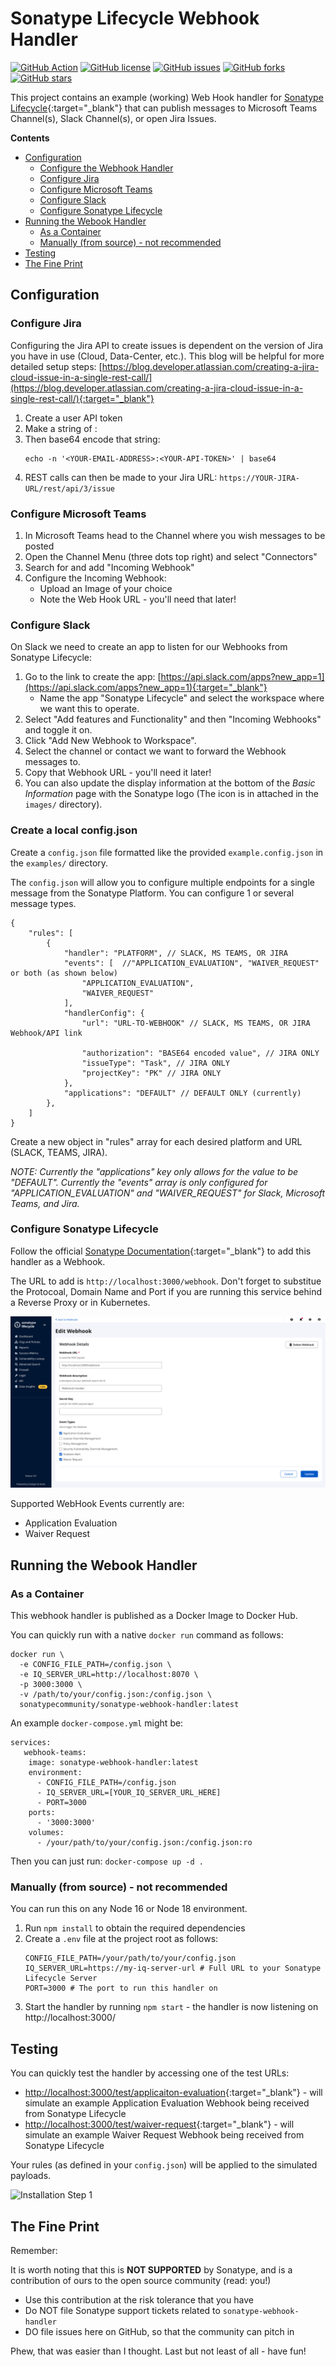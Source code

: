 # Sonatype Lifecycle Webhook Handler

[![GitHub Action](https://img.shields.io/github/actions/workflow/status/sonatype-nexus-community/sonatype-webhook-handler/build-test.yml?branch=main&logo=GitHub&logoColor=white "build")](https://github.com/sonatype-nexus-community/sonatype-webhook-handler/)
[![GitHub license](https://img.shields.io/github/license/sonatype-nexus-community/sonatype-webhook-handler)](https://github.com/sonatype-nexus-community/sonatype-webhook-handler/blob/main/LICENSE)
[![GitHub issues](https://img.shields.io/github/issues/sonatype-nexus-community/sonatype-webhook-handler)](https://github.com/sonatype-nexus-community/sonatype-webhook-handler/issues)
[![GitHub forks](https://img.shields.io/github/forks/sonatype-nexus-community/sonatype-webhook-handler)](https://github.com/sonatype-nexus-community/sonatype-webhook-handler/network)
[![GitHub stars](https://img.shields.io/github/stars/sonatype-nexus-community/sonatype-webhook-handler)](https://github.com/sonatype-nexus-community/sonatype-webhook-handler/stargazers)

This project contains an example (working) Web Hook handler for [Sonatype Lifecycle](https://www.sonatype.com/products/open-source-security-dependency-management){:target="_blank"} that can publish messages to Microsoft Teams Channel(s), Slack Channel(s), or open Jira Issues.

**Contents**

- [Configuration](#configuration)
  - [Configure the Webhook Handler](#configure-the-webhook-handler)
  - [Configure Jira](#configure-jira)
  - [Configure Microsoft Teams](#configure-microsoft-teams)
  - [Configure Slack](#configure-slack)
  - [Configure Sonatype Lifecycle](#configure-sonatype-lifecycle)
- [Running the Webook Handler](#running-the-webook-handler)
  - [As a Container](#as-a-container)
  - [Manually (from source) - not recommended](#manually-from-source---not-recommended)
- [Testing](#testing)
- [The Fine Print](#the-fine-print)


## Configuration

### Configure Jira

Configuring the Jira API to create issues is dependent on the version of Jira you have in use (Cloud, Data-Center, etc.). This blog will be helpful for more detailed setup steps: [https://blog.developer.atlassian.com/creating-a-jira-cloud-issue-in-a-single-rest-call/](https://blog.developer.atlassian.com/creating-a-jira-cloud-issue-in-a-single-rest-call/){:target="_blank"}

1. Create a user API token
2. Make a string of <YOUR-EMAIL-ADDRESS>:<YOUR-API-TOKEN>
3. Then base64 encode that string:
   ```
   echo -n '<YOUR-EMAIL-ADDRESS>:<YOUR-API-TOKEN>' | base64
   ```
4. REST calls can then be made to your Jira URL: `https://YOUR-JIRA-URL/rest/api/3/issue`


### Configure Microsoft Teams

1. In Microsoft Teams head to the Channel where you wish messages to be posted
2. Open the Channel Menu (three dots top right) and select "Connectors"
3. Search for and add "Incoming Webhook"
4. Configure the Incoming Webhook:
   - Upload an Image of your choice
   - Note the Web Hook URL - you'll need that later!

### Configure Slack

On Slack we need to create an app to listen for our Webhooks from Sonatype Lifecycle:  

1. Go to the link to create the app: [https://api.slack.com/apps?new_app=1](https://api.slack.com/apps?new_app=1){:target="_blank"}
    - Name the app "Sonatype Lifecycle" and select the workspace where we want this to operate.
2. Select "Add features and Functionality" and then "Incoming Webhooks" and toggle it on.
3. Click "Add New Webhook to Workspace".
5. Select the channel or contact we want to forward the Webhook messages to.
6. Copy that Webhook URL - you'll need it later!
7. You can also update the display information at the bottom of the *Basic Information* page with the Sonatype logo (The icon is in attached in the `images/` directory).


### Create a local config.json

Create a `config.json` file formatted like the provided `example.config.json` in the `examples/` directory.

The `config.json` will allow you to configure multiple endpoints for a single message from the Sonatype Platform. You can configure 1 or several message types.

```
{
    "rules": [
        {
            "handler": "PLATFORM", // SLACK, MS TEAMS, OR JIRA
            "events": [  //"APPLICATION_EVALUATION", "WAIVER_REQUEST" or both (as shown below)
                "APPLICATION_EVALUATION", 
                "WAIVER_REQUEST"
            ],
            "handlerConfig": {
                "url": "URL-TO-WEBHOOK" // SLACK, MS TEAMS, OR JIRA Webhook/API link

                "authorization": "BASE64 encoded value", // JIRA ONLY
                "issueType": "Task", // JIRA ONLY
                "projectKey": "PK" // JIRA ONLY
            },
            "applications": "DEFAULT" // DEFAULT ONLY (currently)
        },
    ]
}
```

Create a new object in "rules" array for each desired platform and URL (SLACK, TEAMS, JIRA).

*NOTE: Currently the "applications" key only allows for the value to be "DEFAULT". Currently the "events" array is only configured for "APPLICATION_EVALUATION" and "WAIVER_REQUEST" for Slack, Microsoft Teams, and Jira.*


### Configure Sonatype Lifecycle

Follow the official [Sonatype Documentation](https://help.sonatype.com/iqserver/automating/iq-server-webhooks){:target="_blank"} to add this handler as a Webhook. 

The URL to add is `http://localhost:3000/webhook`. Don't forget to substitue the Protocoal, Domain Name and Port if you are running this service behind a Reverse Proxy or in Kubernetes.

![Installation Step 1](./images/sonatype-iq-add-webhook.png)

Supported WebHook Events currently are:
- Application Evaluation
- Waiver Request


## Running the Webook Handler

### As a Container

This webhook handler is published as a Docker Image to Docker Hub.

You can quickly run with a native `docker run` command as follows:
```
docker run \
  -e CONFIG_FILE_PATH=/config.json \
  -e IQ_SERVER_URL=http://localhost:8070 \
  -p 3000:3000 \
  -v /path/to/your/config.json:/config.json \
  sonatypecommunity/sonatype-webhook-handler:latest
```

An example `docker-compose.yml` might be:

```
services:
   webhook-teams:
    image: sonatype-webhook-handler:latest
    environment:
      - CONFIG_FILE_PATH=/config.json
      - IQ_SERVER_URL=[YOUR_IQ_SERVER_URL_HERE]
      - PORT=3000
    ports:
      - '3000:3000'
    volumes: 
      - /your/path/to/your/config.json:/config.json:ro
```

Then you can just run: `docker-compose up -d .`


### Manually (from source) - not recommended

You can run this on any Node 16 or Node 18 environment. 

1. Run `npm install` to obtain the required dependencies
2. Create a `.env` file at the project root as follows:
   ```
   CONFIG_FILE_PATH=/your/path/to/your/config.json
   IQ_SERVER_URL=https://my-iq-server-url # Full URL to your Sonatype Lifecycle Server
   PORT=3000 # The port to run this handler on
   ```
4. Start the handler by running `npm start` - the handler is now listening on http://localhost:3000/

## Testing

You can quickly test the handler by accessing one of the test URLs:
- [http://localhost:3000/test/applicaiton-evaluation](http://localhost:3000/test/applicaiton-evaluation){:target="_blank"} - will simulate an example Application Evaluation Webhook being received from Sonatype Lifecycle
- [http://localhost:3000/test/waiver-request](http://localhost:3000/test/waiver-request){:target="_blank"} - will simulate an example Waiver Request Webhook being received from Sonatype Lifecycle

Your rules (as defined in your `config.json`) will be applied to the simulated payloads.

![Installation Step 1](./images/example-ms-teeams-message.png)

## The Fine Print

Remember:

It is worth noting that this is **NOT SUPPORTED** by Sonatype, and is a contribution of ours to the open source
community (read: you!)

* Use this contribution at the risk tolerance that you have
* Do NOT file Sonatype support tickets related to `sonatype-webhook-handler`
* DO file issues here on GitHub, so that the community can pitch in

Phew, that was easier than I thought. Last but not least of all - have fun!
